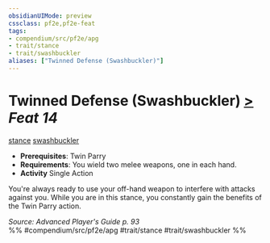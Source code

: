 ```yaml
---
obsidianUIMode: preview
cssclass: pf2e,pf2e-feat
tags:
- compendium/src/pf2e/apg
- trait/stance
- trait/swashbuckler
aliases: ["Twinned Defense (Swashbuckler)"]
---
```

# Twinned Defense (Swashbuckler)  [>](../../rules/core-rulebook/chapter-9-playing-the-game.md#Actions "Single Action") *Feat 14*  
[stance](../../rules/traits/stance.md)  [swashbuckler](../../rules/traits/swashbuckler-apg.md)  

- **Prerequisites**: Twin Parry
- **Requirements**: You wield two melee weapons, one in each hand.
- **Activity** Single Action

You're always ready to use your off-hand weapon to interfere with attacks against you. While you are in this stance, you constantly gain the benefits of the Twin Parry action.

*Source: Advanced Player's Guide p. 93*  
%% #compendium/src/pf2e/apg #trait/stance #trait/swashbuckler %%